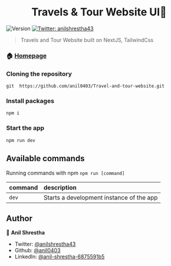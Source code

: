 <h1 align="center">Travels & Tour Website UI👋</h1>
<p>
  <img alt="Version" src="https://img.shields.io/badge/version-1.0-blue.svg?cacheSeconds=2592000" />
  <a href="https://twitter.com/anilshrestha43" target="_blank">
    <img alt="Twitter: anilshrestha43" src="https://img.shields.io/twitter/follow/anilshrestha43.svg?style=social" />
  </a>
</p>

> Travels and Tour Website built on NextJS, TailwindCss

### 🏠 [Homepage](https://travel-and-tour-website-rho.vercel.app/)


### Cloning the repository

```shell
git  https://github.com/anil0403/Travel-and-tour-website.git
```

### Install packages

```shell
npm i
```

### Start the app

```shell
npm run dev
```

## Available commands

Running commands with npm `npm run [command]`

| command | description                              |
| :------ | :--------------------------------------- |
| `dev`   | Starts a development instance of the app |

## Author

👤 **Anil Shrestha**

- Twitter: [@anilshrestha43](https://twitter.com/anilshrestha43)
- Github: [@anil0403](https://github.com/anil0403)
- LinkedIn: [@anil-shrestha-6875591b5](https://linkedin.com/in/anil-shrestha-6875591b5)
